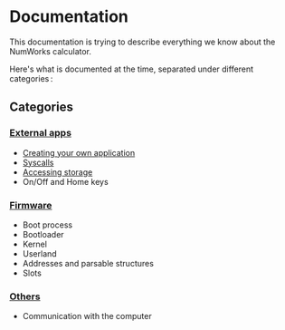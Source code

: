 # Documentation

This documentation is trying to describe everything we know about the NumWorks
calculator.

Here's what is documented at the time, separated under different categories :

## Categories

### [External apps](apps/)

- [Creating your own application](apps/creating-application.md)
- [Syscalls](apps/syscalls.md)
- [Accessing storage](apps/storage.md)
- On/Off and Home keys

### [Firmware](firmware/)

- Boot process
- Bootloader
- Kernel
- Userland
- Addresses and parsable structures
- Slots

### [Others](others/)

- Communication with the computer
